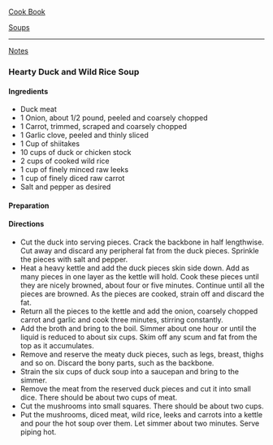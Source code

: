 [Cook Book](https://github.com/vmsmith/CookBook/blob/master/README.md)  

[Soups](https://github.com/vmsmith/CookBook/blob/master/soups.md)  

-----  

[Notes](https://github.com/vmsmith/CookBook/blob/master/notes.md)  

### Hearty Duck and Wild Rice Soup  

#### Ingredients 

* Duck meat  
* 1 Onion, about 1/2 pound, peeled and coarsely chopped
* 1 Carrot, trimmed, scraped and coarsely chopped
* 1 Garlic clove, peeled and thinly sliced
* 1 Cup of shiitakes  
* 10 cups of duck or chicken stock  
* 2 cups of cooked wild rice  
* 1 cup of finely minced raw leeks  
* 1 cup of finely diced raw carrot
* Salt and pepper as desired


#### Preparation  



#### Directions  

* Cut the duck into serving pieces. Crack the backbone in half lengthwise. Cut away and discard any peripheral fat from the duck pieces. Sprinkle the pieces with salt and pepper.
* Heat a heavy kettle and add the duck pieces skin side down. Add as many pieces in one layer as the kettle will hold. Cook these pieces until they are nicely browned, about four or five minutes. Continue until all the pieces are browned. As the pieces are cooked, strain off and discard the fat.
* Return all the pieces to the kettle and add the onion, coarsely chopped carrot and garlic and cook three minutes, stirring constantly.
* Add the broth and bring to the boil. Simmer about one hour or until the liquid is reduced to about six cups. Skim off any scum and fat from the top as it accumulates.
* Remove and reserve the meaty duck pieces, such as legs, breast, thighs and so on. Discard the bony parts, such as the backbone.
* Strain the six cups of duck soup into a saucepan and bring to the simmer.
* Remove the meat from the reserved duck pieces and cut it into small dice. There should be about two cups of meat.
* Cut the mushrooms into small squares. There should be about two cups.
* Put the mushrooms, diced meat, wild rice, leeks and carrots into a kettle and pour the hot soup over them. Let simmer about two minutes. Serve piping hot.
